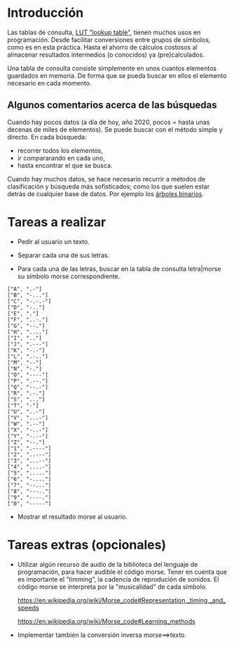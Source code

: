 # Introducción

Las tablas de consulta, [LUT "lookup table"](https://en.wikipedia.org/wiki/Lookup_table), tienen muchos usos en programación. Desde facilitar conversiones entre grupos de símbolos, como es en esta práctica. Hasta el ahorro de cálculos costosos al almacenar resultados intermedios (o conocidos) ya (pre)calculados.

Una tabla de consulta consiste simplemente en unos cuantos elementos guardados en memoria. De forma que se pueda buscar en ellos el elemento necesario en cada momento.

## Algunos comentarios acerca de las búsquedas

Cuando hay pocos datos (a día de hoy, año 2020, pocos = hasta unas decenas de miles de elementos). Se puede buscar con el método simple y directo. En cada búsqueda:
- recorrer todos los elementos, 
- ir compararando en cada uno,
- hasta encontrar el que se busca.

Cuando hay muchos datos, se hace necesario recurrir a métodos de clasificación y búsqueda más sofisticados; como los que suelen estar detrás de cualquier base de datos. Por ejemplo los [árboles binarios](https://en.wikipedia.org/wiki/Binary_tree).

# Tareas a realizar

- Pedir al usuario un texto.

- Separar cada una de sus letras.

- Para cada una de las letras, buscar en la tabla de consulta letra|morse su símbolo morse correspondiente.
````
["A", ".-"]
["B", "-..."]
["C", "-.-.-"]
["D", "-.."]
["E", "."]
["F", "..-."]
["G", "--."]
["H", "...."]
["I", ".."]
["J", ".---"]
["K", "-.-"]
["L", ".-.."]
["M", "--"]
["N", "-."]
["O", "----"]
["P", ".--."]
["Q", "--.-"]
["R", ".-."]
["S", "..."]
["T", "-"]
["U", "..-"]
["V", "...-"]
["W", ".--"]
["X", "-..-"]
["Y", "-.--"]
["Z", "--."]
["1", ".----"]
["2", "..---"]
["3", "...--"]
["4", "....-"]
["5", "....."]
["6", "-...."]
["7", "--..."]
["8", "---.."]
["9", "----."]
["0", "-----"]
````
- Mostrar el resultado morse al usuario.

# Tareas extras (opcionales)

- Utilizar algún recurso de audio de la biblioteca del lenguaje de programación, para hacer audible el código morse. Tener en cuenta que es importante el "timming", la cadencia de reprodución de sonidos. El código morse se interpreta por la "musicalidad" de cada símbolo. 

    https://en.wikipedia.org/wiki/Morse_code#Representation,_timing,_and_speeds

    https://en.wikipedia.org/wiki/Morse_code#Learning_methods

- Implementar también la conversión inversa morse==>texto.
